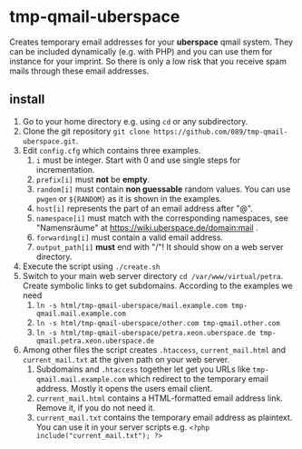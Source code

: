 # tmp-qmail-uberspace
Creates temporary email addresses for your **uberspace** qmail system. They can be included dynamically (e.g. with PHP) and you can use them for instance for your imprint. So there is only a low risk that you receive spam mails through these email addresses. 

## install
1. Go to your home directory e.g. using `cd` or any subdirectory.
1. Clone the git repository `git clone https://github.com/089/tmp-qmail-uberspace.git`.
1. Edit `config.cfg` which contains three examples. 
	1. `i` must be integer. Start with 0 and use single steps for incrementation. 
	1. `prefix[i]` must **not** be **empty**.
	1. `random[i]` must contain **non guessable** random values. You can use `pwgen` or `${RANDOM}` as it is shown in the examples. 
	1. `host[i]` represents the part of an email address after "@".
	1. `namespace[i]` must match with the corresponding namespaces, see "Namensräume" at https://wiki.uberspace.de/domain:mail .
	1. `forwarding[i]` must contain a valid email address. 
	1. `output_path[i]` **must** end with "/"! It should show on a web server directory. 
1. Execute the script using `./create.sh`
1. Switch to your main web server directory `cd /var/www/virtual/petra`. Create symbolic links to get subdomains. According to the examples we need 
	1. `ln -s html/tmp-qmail-uberspace/mail.example.com tmp-qmail.mail.example.com`
	1. `ln -s html/tmp-qmail-uberspace/other.com tmp-qmail.other.com`
	1. `ln -s html/tmp-qmail-uberspace/petra.xeon.uberspace.de tmp-qmail.petra.xeon.uberspace.de`
1. Among other files the script creates `.htaccess`, `current_mail.html` and `current_mail.txt` at the given path on your web server. 
	1. Subdomains and `.htaccess` together let get you URLs like `tmp-qmail.mail.example.com` which redirect to the temporary email address. Mostly it opens the users email client. 
	1. `current_mail.html` contains a HTML-formatted email address link. Remove it, if you do not need it. 
	1. `current_mail.txt` contains the temporary email address as plaintext. You can use it in your server scripts e.g. `<?php include("current_mail.txt"); ?>`


